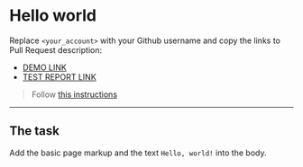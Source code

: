 # Hello world
Replace `<your_account>` with your Github username and copy the links to Pull Request description:
- [DEMO LINK](https://OksanaTyshchenko.github.io/layout_hello-world/)
- [TEST REPORT LINK](https://OksanaTyshchenko.github.io/layout_hello-world/report/html_report/)

> Follow [this instructions](https://mate-academy.github.io/layout_task-guideline/#how-to-solve-the-layout-tasks-on-github)
___

## The task
Add the basic page markup and the text `Hello, world!` into the body.
